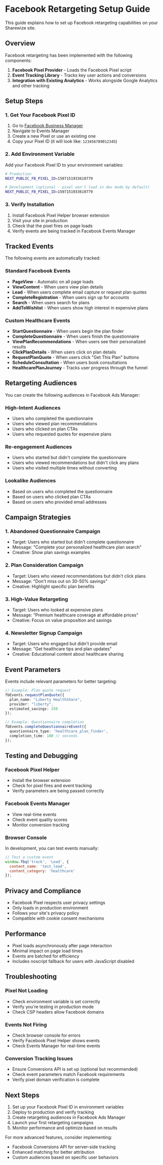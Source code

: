 # Facebook Retargeting Setup Guide

This guide explains how to set up Facebook retargeting capabilities on your Sharewize site.

## Overview

Facebook retargeting has been implemented with the following components:

1. **Facebook Pixel Provider** - Loads the Facebook Pixel script
2. **Event Tracking Library** - Tracks key user actions and conversions
3. **Integration with Existing Analytics** - Works alongside Google Analytics and other tracking

## Setup Steps

### 1. Get Your Facebook Pixel ID

1. Go to [Facebook Business Manager](https://business.facebook.com/)
2. Navigate to Events Manager
3. Create a new Pixel or use an existing one
4. Copy your Pixel ID (it will look like: `123456789012345`)

### 2. Add Environment Variable

Add your Facebook Pixel ID to your environment variables:

```bash
# Production
NEXT_PUBLIC_FB_PIXEL_ID=1507151933610779

# Development (optional - pixel won't load in dev mode by default)
NEXT_PUBLIC_FB_PIXEL_ID=1507151933610779
```

### 3. Verify Installation

1. Install Facebook Pixel Helper browser extension
2. Visit your site in production
3. Check that the pixel fires on page loads
4. Verify events are being tracked in Facebook Events Manager

## Tracked Events

The following events are automatically tracked:

### Standard Facebook Events

- **PageView** - Automatic on all page loads
- **ViewContent** - When users view plan details
- **Lead** - When users complete email capture or request plan quotes
- **CompleteRegistration** - When users sign up for accounts
- **Search** - When users search for plans
- **AddToWishlist** - When users show high interest in expensive plans

### Custom Healthcare Events

- **StartQuestionnaire** - When users begin the plan finder
- **CompleteQuestionnaire** - When users finish the questionnaire
- **ViewPlanRecommendations** - When users see their personalized results
- **ClickPlanDetails** - When users click on plan details
- **RequestPlanQuote** - When users click "Get This Plan" buttons
- **ScheduleConsultation** - When users book consultations
- **HealthcarePlanJourney** - Tracks user progress through the funnel

## Retargeting Audiences

You can create the following audiences in Facebook Ads Manager:

### High-Intent Audiences
- Users who completed the questionnaire
- Users who viewed plan recommendations
- Users who clicked on plan CTAs
- Users who requested quotes for expensive plans

### Re-engagement Audiences
- Users who started but didn't complete the questionnaire
- Users who viewed recommendations but didn't click any plans
- Users who visited multiple times without converting

### Lookalike Audiences
- Based on users who completed the questionnaire
- Based on users who clicked plan CTAs
- Based on users who provided email addresses

## Campaign Strategies

### 1. Abandoned Questionnaire Campaign
- Target: Users who started but didn't complete questionnaire
- Message: "Complete your personalized healthcare plan search"
- Creative: Show plan savings examples

### 2. Plan Consideration Campaign
- Target: Users who viewed recommendations but didn't click plans
- Message: "Don't miss out on 30-50% savings"
- Creative: Highlight specific plan benefits

### 3. High-Value Retargeting
- Target: Users who looked at expensive plans
- Message: "Premium healthcare coverage at affordable prices"
- Creative: Focus on value proposition and savings

### 4. Newsletter Signup Campaign
- Target: Users who engaged but didn't provide email
- Message: "Get healthcare tips and plan updates"
- Creative: Educational content about healthcare sharing

## Event Parameters

Events include relevant parameters for better targeting:

```typescript
// Example: Plan quote request
fbEvents.requestPlanQuote({
  plan_name: "Liberty HealthShare",
  provider: "liberty",
  estimated_savings: 250
});

// Example: Questionnaire completion
fbEvents.completeQuestionnaireEvent({
  questionnaire_type: 'healthcare_plan_finder',
  completion_time: 180 // seconds
});
```

## Testing and Debugging

### Facebook Pixel Helper
- Install the browser extension
- Check for pixel fires and event tracking
- Verify parameters are being passed correctly

### Facebook Events Manager
- View real-time events
- Check event quality scores
- Monitor conversion tracking

### Browser Console
In development, you can test events manually:
```javascript
// Test a custom event
window.fbq('track', 'Lead', {
  content_name: 'test_lead',
  content_category: 'healthcare'
});
```

## Privacy and Compliance

- Facebook Pixel respects user privacy settings
- Only loads in production environment
- Follows your site's privacy policy
- Compatible with cookie consent mechanisms

## Performance

- Pixel loads asynchronously after page interaction
- Minimal impact on page load times
- Events are batched for efficiency
- Includes noscript fallback for users with JavaScript disabled

## Troubleshooting

### Pixel Not Loading
- Check environment variable is set correctly
- Verify you're testing in production mode
- Check CSP headers allow Facebook domains

### Events Not Firing
- Check browser console for errors
- Verify Facebook Pixel Helper shows events
- Check Events Manager for real-time events

### Conversion Tracking Issues
- Ensure Conversions API is set up (optional but recommended)
- Check event parameters match Facebook requirements
- Verify pixel domain verification is complete

## Next Steps

1. Set up your Facebook Pixel ID in environment variables
2. Deploy to production and verify tracking
3. Create retargeting audiences in Facebook Ads Manager
4. Launch your first retargeting campaigns
5. Monitor performance and optimize based on results

For more advanced features, consider implementing:
- Facebook Conversions API for server-side tracking
- Enhanced matching for better attribution
- Custom audiences based on specific user behaviors
